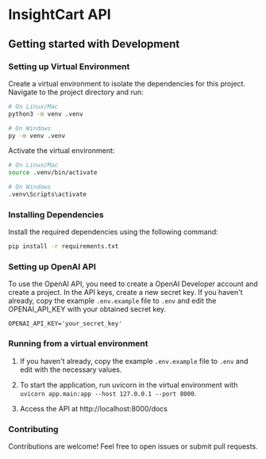 # InsightCart API

## Getting started with Development

### Setting up Virtual Environment

Create a virtual environment to isolate the dependencies for this project. Navigate to the project directory and run:

```bash
# On Linux/Mac
python3 -m venv .venv

# On Windows
py -m venv .venv
```

Activate the virtual environment:

```bash
# On Linux/Mac
source .venv/bin/activate

# On Windows
.venv\Scripts\activate
```

### Installing Dependencies

Install the required dependencies using the following command:

```bash
pip install -r requirements.txt
```

### Setting up OpenAI API
To use the OpenAI API, you need to create a OpenAI Developer account and create a project. In the API keys, create a new secret key. If you haven't already, copy the example `.env.example` file to `.env` and edit the OPENAI_API_KEY with your obtained secret key. 

```
OPENAI_API_KEY='your_secret_key'
```
### Running from a virtual environment

1. If you haven't already, copy the example `.env.example` file to `.env` and edit with the necessary values.

2. To start the application, run uvicorn in the virtual environment with `uvicorn app.main:app --host 127.0.0.1 --port 8000`.

3. Access the API at http://localhost:8000/docs

### Contributing
Contributions are welcome! Feel free to open issues or submit pull requests.